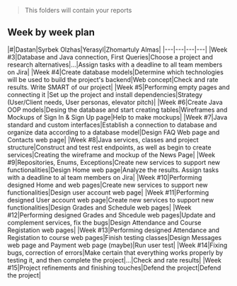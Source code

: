 > This folders will contain your reports
## Week by week plan
|#|Dastan|Syrbek Olzhas|Yerasyl|Zhomartuly Almas|
|---|---|---|---|
|Week #3|Database and Java connection, First Queries|Choose a project and research alternatives|...|Assign tasks with a deadline to all team members on Jira|
|Week #4|Create database models|Determine which technologies will be used to build the project's backend|Web concept|Check and rate results. Write SMART of our project|
|Week #5|Performing empty pages and connecting it |Set up the project and install dependencies|Strategy (User/Client needs, User personas, elevator pitch)|
|Week #6|Create Java OOP models|Desing the database and start creating tables|Wireframes and Mockups of Sign In & Sign Up page|Help to make mockups|
|Week #7|Java standard and custom interfaces|Establish a connection to database and organize data according to a database model|Design FAQ Web page and Contacts web page|
|Week #8|Java services, classes and project structure|Construct and test rest endpoints, as well as begin to create services|Creating the wireframe and mockup of the News Page|
|Week #9|Repositories, Enums, Exceptions|Create new services to support new functionalities|Design Home web page|Analyze the results. Assign tasks with a deadline to al team members on Jira|
|Week #10|Performing designed Home and web pages|Create new services to support new functionalities|Design user account web page|
|Week #11|Performing designed User account web page|Create new services to support new functionalities|Design Grades and Schedule web pages|
|Week #12|Performing designed Grades and Shcedule web pages|Update and complement services, fix the bugs|Design Attendance and Course Registation web pages|
|Week #13|Performing designed Attendance and Registation to course web pages|Finish testing classes|Design Messages web page and Payment web page (maybe)|Run user test|
|Week #14|Fixing bugs, correction of errors|Make certain that everything works properly by testing it, and then complete the project|...|Check and rate results|
|Week #15|Project refinements and finishing touches|Defend the project|Defend the project|
